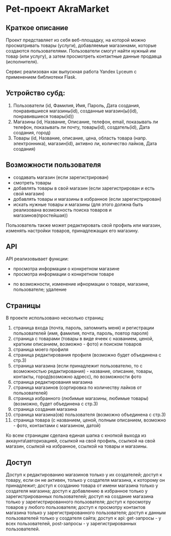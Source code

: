 # Pet-проект AkraMarket

## Краткое описание
Проект представляет из себя веб-площадку, на которой можно просматривать товары (услуги), добавляемые магазинами, которые создаются пользователями.
Пользователи смогут найти нужный им товар (или услугу), а затем просмотреть контактные данные продавца (исполнителя).

Сервис реализован как выпускная работа Yandex Lyceum с применением библиотеки Flask.

## Устройство субд:
1. Пользователи (id, Фамилия, Имя, Пароль, Дата создания, понравившиеся магазины(id), созданные магазин(ы)(id), понравившиеся товары(id))
2. Магазины (id, Название, Описание, телефон, email, показывать ли телефон, показывать ли почту, товары(id), создатель(id), Дата создания, город)
3. Товары (id, Название, описание, цена, область товара (напр. электронника), магазин(id), активно ли, количество лайков, Дата создания)

## Возможности пользователя
- создавать магазин (если зарегистрирован)
- смотреть товары
- добавлять товары в свой магазин (если зарегистрирован и есть свой магазин)
- добавлять товары и магазины в избранное (если зарегистрирован)
- искать нужные товары и магазины (для этого должна быть реализована возможность поиска товаров и магазинов(простейшая))

Пользователь также может редактировать свой профиль или магазин, изменять настройки товаров, принадлежащих его магазину.

## API
API реализовывает функции:
- просмотра информации о конкретном магазине
- просмотра информации о конкретном товаре
+ по возможности, изменение ифнормации о товаре, магазине, пользователе; удаление

## Страницы
В проекте использовано несколько страниц:
1. страница входа (почта, пароль, запомнить меня) и регистрации пользователей (имя, фамилия, почта, пароль, повтор пароля)
2. страница с товарами (товары в виде ячеек с названием, ценой, кратким описанием, возможно - фото) и поиском товаров
3. страница моего профиля
4. страница редактирования профиля (возможно будет объединена с стр.3)
5. страница магазина (если принадлежит пользователю, то с возможностью редактирования) - название, описание, товары, контакты, город(возможно адресс), по возможности фото
6. страница редактирования магазина
7. страница магазинов (сортировка по количеству лайков от пользователей)
8. страница избранного (любимые магазины, любимые товары) (возможно, будет объединена с стр.3)
9. страница создания магазина
10. страница магазина(ов) пользователя (возможно объединена с стр.3)
11. страница товара (с названием, ценой, полным описанием, возможно - фото, контактами с магазином, датой)

Ко всем страницам сделана единая шапка с кнопкой выхода из аккаунта\авторизацией, ссылкой на свой профиль, ссылкой на свой магазин, ссылкой на избранное, ссылкой на товары и магазины.

## Доступ
Доступ к редактированию магазинов только у их создателей; доступ к товару, если он не активен, только у создателя магазина, к которому он принадлежит;
доступ к созданию товара от имени магазина  только у создателя магазина; доступ к добавлению в избранное  только у зарегистрированных пользователей;
доступ на создание магазина только у зарегистрированного пользователя; доступ к просмотру товаров у любого пользователя;
доступ к просмотру контактов магазина только у зарегистрированного пользователя; доступ к данным пользователей только у создателя сайта;
доступ к api: get-запросы - у всех пользователей, post-запросы - у зарегистрированных пользователей.
